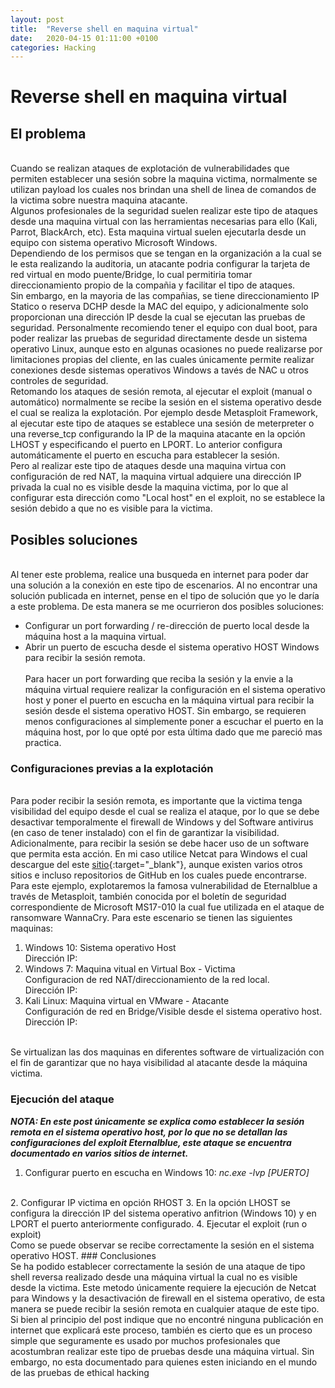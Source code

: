 ```yaml
---
layout: post
title:  "Reverse shell en maquina virtual"
date:   2020-04-15 01:11:00 +0100
categories: Hacking
---
```


# Reverse shell en maquina virtual

## El problema
<br />Cuando se realizan ataques de explotación de vulnerabilidades que permiten establecer una sesión sobre la maquina victima, normalmente se utilizan payload los cuales nos brindan una shell de linea de comandos de la victima sobre nuestra maquina atacante.
<br />Algunos profesionales de la seguridad suelen realizar este tipo de ataques desde una maquina virtual con las herramientas necesarias para ello (Kali, Parrot, BlackArch, etc). Esta maquina virtual suelen ejecutarla desde un equipo con sistema operativo Microsoft Windows.
<br />Dependiendo de los permisos que se tengan en la organización a la cual se le esta realizando la auditoria, un atacante podria configurar la tarjeta de red virtual en modo puente/Bridge, lo cual permitiria tomar direccionamiento propio de la compañia y facilitar el tipo de ataques.
<br />Sin embargo, en la mayoria de las compañias, se tiene direccionamiento IP Statico o reserva DCHP desde la MAC del equipo, y adicionalmente solo proporcionan una dirección IP desde la cual se ejecutan las pruebas de seguridad. Personalmente recomiendo tener el equipo con dual boot, para poder realizar las pruebas de seguridad directamente desde un sistema operativo Linux, aunque esto en algunas ocasiones no puede realizarse por limitaciones propias del cliente, en las cuales únicamente permite realizar conexiones desde sistemas operativos Windows a tavés de NAC u otros controles de seguridad.
<br />Retomando los ataques de sesión remota, al ejecutar el exploit (manual o automático) normalmente se recibe la sesión en el sistema operativo desde el cual se realiza la explotación. Por ejemplo desde Metasploit Framework, al ejecutar este tipo de ataques se establece una sesión de meterpreter o una reverse_tcp configurando la IP de la maquina atacante en la opción LHOST y especificando el puerto en LPORT. Lo anterior configura automáticamente el puerto en escucha para establecer la sesión.
<br />Pero al realizar este tipo de ataques desde una maquina virtua con configuración de red NAT, la maquina virtual adquiere una dirección IP privada la cual no es visible desde la maquina victima, por lo que al configurar esta dirección como "Local host" en el exploit, no se establece la sesión debido a que no es visible para la victima.
## Posibles soluciones
<br />Al tener este problema, realice una busqueda en internet para poder dar una solución a la conexión en este tipo de escenarios. Al no encontrar una solución publicada en internet, pense en el tipo de solución que yo le daría a este problema. De esta manera se me ocurrieron dos posibles soluciones:
<br />
* Configurar un port forwarding / re-dirección de puerto local desde la máquina host a la maquina virtual.
* Abrir un puerto de escucha desde el sistema operativo HOST Windows para recibir la sesión remota.
<br /><br />Para hacer un port forwarding que reciba la sesión y la envie a la máquina virtual requiere realizar la configuración en el sistema operativo host y poner el puerto en escucha en la máquina virtual para recibir la sesión desde el sistema operativo HOST. Sin embargo, se requieren menos configuraciones al simplemente poner a escuchar el puerto en la máquina host, por lo que opté por esta última dado que me pareció mas practica.
### Configuraciones previas a la explotación
<br />Para poder recibir la sesión remota, es importante que la victima tenga visibilidad del equipo desde el cual se realiza el ataque, por lo que se debe desactivar temporalmente el firewall de Windows y del Software antivirus (en caso de tener instalado) con el fin de garantizar la visibilidad.
<br />Adicionalmente, para recibir la sesión se debe hacer uso de un software que permita esta acción. En mi caso utilice Netcat para Windows el cual descargue del este [sitio](https://eternallybored.org/misc/netcat/){:target="_blank"}, aunque existen varios otros sitios e incluso repositorios de GitHub en los cuales puede encontrarse.
<br />Para este ejemplo, explotaremos la famosa vulnerabilidad de Eternalblue a través de Metasploit, también conocida por el boletín de seguridad correspondiente de Microsoft MS17-010 la cual fue utilizada en el ataque de ransomware WannaCry.
Para este escenario se tienen las siguientes maquinas:
1. Windows 10: Sistema operativo Host  
		Dirección IP:
2. Windows 7: Maquina vitual en Virtual Box - Victima  
		Configuracion de red NAT/direccionamiento de la red local.  
		Dirección IP:
3. Kali Linux: Maquina virtual en VMware - Atacante  
		Configuración de red en Bridge/Visible desde el sistema operativo host.  
		Dirección IP:

<br />Se virtualizan las dos maquinas en diferentes software de virtualización con el fin de garantizar que no haya visibilidad al atacante desde la máquina victima.
### Ejecución del ataque 
___NOTA: En este post únicamente se explica como establecer la sesión remota en el sistema operativo host, por lo que no se detallan las configuraciones del exploit Eternalblue, este ataque se encuentra documentado en varios sitios de internet.___
<br />
1. Configurar puerto en escucha en Windows 10: *nc.exe -lvp [PUERTO]*
<br />
2. Configurar IP victima en opción RHOST
3. En la opción LHOST se configura la dirección IP del sistema operativo anfitrion (Windows 10) y en LPORT el puerto anteriormente configurado.
4. Ejecutar el exploit (run o exploit)
<br />
Como se puede observar se recibe correctamente la sesión en el sistema operativo HOST.  
### Conclusiones
<br />
Se ha podido establecer correctamente la sesión de una ataque de tipo shell reversa realizado desde una máquina virtual la cual no es visible desde la victima. Este metodo únicamente requiere la ejecución de Netcat para Windows y la desactivación de firewall en el sistema operativo, de esta manera se puede recibir la sesión remota en cualquier ataque de este tipo.
<br />
Si bien al principio del post indique que no encontré ninguna publicación en internet que explicará este proceso, también es cierto que es un proceso simple que seguramente es usado por muchos profesionales que acostumbran realizar este tipo de pruebas desde una máquina virtual. Sin embargo, no esta documentado para quienes esten iniciando en el mundo de las pruebas de ethical hacking
